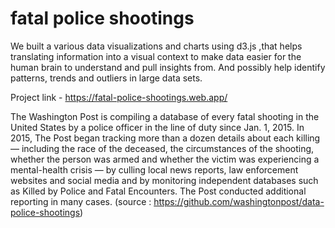 # fatal police shootings

We built a various data visualizations and charts using d3.js ,that helps translating information into a visual context to make data easier for the human brain to understand and pull insights from. And possibly help identify patterns, trends and outliers in large data sets.

Project link -  https://fatal-police-shootings.web.app/ 

The Washington Post is compiling a database of every fatal shooting in the United States by a police officer in the line of duty since Jan. 1, 2015.
In 2015, The Post began tracking more than a dozen details about each killing — including the race of the deceased, the circumstances of the shooting, whether the person was armed and whether the victim was experiencing a mental-health crisis — by culling local news reports, law enforcement websites and social media and by monitoring independent databases such as Killed by Police and Fatal Encounters. The Post conducted additional reporting in many cases. (source : https://github.com/washingtonpost/data-police-shootings)






